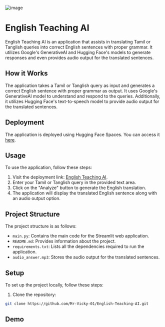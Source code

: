 ![image](https://github.com/Mr-Vicky-01/English-Teaching-AI/assets/143078285/919f4eb3-3fa1-4601-9f76-687156151f66)

# English Teaching AI

English Teaching AI is an application that assists in translating Tamil or Tanglish queries into correct English sentences with proper grammar. It utilizes Google's GenerativeAI and Hugging Face's models to generate responses and even provides audio output for the translated sentences.

## How it Works

The application takes a Tamil or Tanglish query as input and generates a correct English sentence with proper grammar as output. It uses Google's GenerativeAI model to understand and respond to the queries. Additionally, it utilizes Hugging Face's text-to-speech model to provide audio output for the translated sentences.

## Deployment

The application is deployed using Hugging Face Spaces. You can access it [here](https://huggingface.co/spaces/Mr-Vicky-01/English-Teacher).

## Usage

To use the application, follow these steps:

1. Visit the deployment link: [English Teaching AI](https://huggingface.co/spaces/Mr-Vicky-01/English-Teacher).
2. Enter your Tamil or Tanglish query in the provided text area.
3. Click on the "Analyze" button to generate the English translation.
4. The application will display the translated English sentence along with an audio output option.

## Project Structure

The project structure is as follows:

- `main.py`: Contains the main code for the Streamlit web application.
- `README.md`: Provides information about the project.
- `requirements.txt`: Lists all the dependencies required to run the application.
- `audio_answer.mp3`: Stores the audio output for the translated sentences.

## Setup

To set up the project locally, follow these steps:

1. Clone the repository:

```bash
git clone https://github.com/Mr-Vicky-01/English-Teaching-AI.git
```

## Demo

